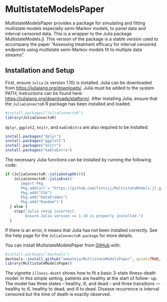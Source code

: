 
<!-- README.md is generated from README.Rmd. Please edit that file -->

# MultistateModelsPaper

<!-- badges: start -->
<!-- badges: end -->

MultistateModelsPaper provides a package for simulating and fitting
multistate models especially semi-Markov models, to panel data and
interval censored data. This is a wrapper to the Julia package
MultistateModels.jl. This version of the package is a stable version
used to accompany the paper “Assessing treatment efficacy for interval
censored endpoints using multistate semi-Markov models fit to multiple
data streams”.

## Installation and Setup

First, ensure `Julia` (≥ version 1.10) is installed. Julia can be
downloaded from <https://julialang.org/downloads/>. Julia must be added
to the system PATH; instructions can be found here:
<https://julialang.org/downloads/platform/>. After installing Julia,
ensure that the `JuliaConnectoR` R package has been installed and
loaded.

``` r
#install.packages("JuliaConnectoR")
library(JuliaConnectoR)
```

`dplyr`, `ggplot2`, `knitr`, and `kableExtra` are also required to be
installed:

``` r
install.packages("dplyr")
install.packages("ggplot2")
install.packages("knitr")
install.packages("kableExtra")
```

The necessary Julia functions can be installed by running the following
code:

``` r
if (JuliaConnectoR::juliaSetupOk()){
    JuliaConnectoR::juliaEval('
       import Pkg
       Pkg.add(url = "https://github.com/fintzij/MultistateModels.jl.git")
       Pkg.add("CSV")
       Pkg.add("DataFrames")
       Pkg.add("Random")')
  } else {
    stop("Julia setup incorrect.
         Ensure Julia version >= 1.10 is properly installed.")
  }
```

If there is an error, it means that Julia has not been installed
correctly. See the help page for the `JuliaConnectoR-package` for more
details.

You can install MultistateModelsPaper from [GitHub](https://github.com/)
with:

``` r
#install.packages("devtools")
devtools::install_github("ammateja/MultistateModelsPaper", quiet=TRUE, build_vignettes = TRUE)
library(MultistateModelsPaper)
```

The vignette `illness-death` shows how to fit a basic 3-state
illness-death model. In this simple setting, patients are healthy at the
start of follow- up. The model has three states – healthy, ill, and dead
– and three transitions — healthy to ill, healthy to dead, and ill to
dead. Disease recurrence is interval censored but the time of death is
exactly observed.
